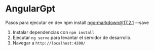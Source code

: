 # AngularGpt

Pasos para ejecutar en dev
npm install ngx-markdown@17.2.1 --save
1. Instalar dependencias con `npm install`
2. Ejecutar `ng serve` para levantar el servidor de desarrollo.
3. Navegar a `http://localhost:4200/`
